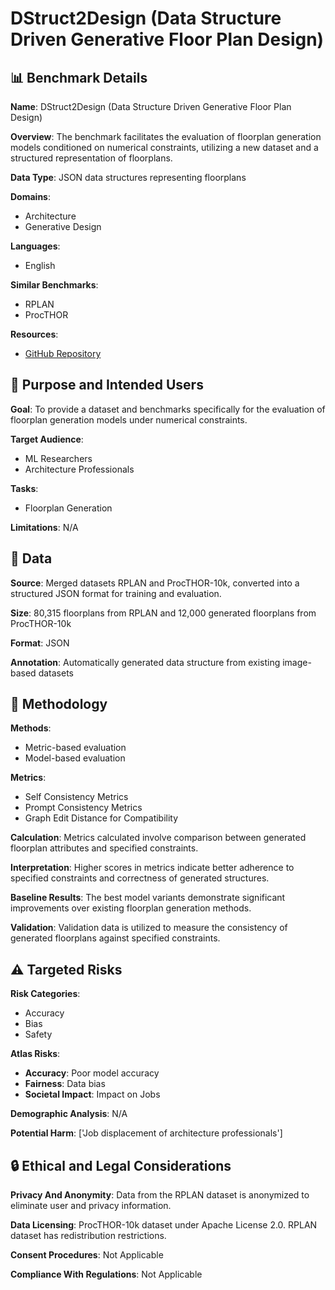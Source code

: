 # DStruct2Design (Data Structure Driven Generative Floor Plan Design)

## 📊 Benchmark Details

**Name**: DStruct2Design (Data Structure Driven Generative Floor Plan Design)

**Overview**: The benchmark facilitates the evaluation of floorplan generation models conditioned on numerical constraints, utilizing a new dataset and a structured representation of floorplans.

**Data Type**: JSON data structures representing floorplans

**Domains**:
- Architecture
- Generative Design

**Languages**:
- English

**Similar Benchmarks**:
- RPLAN
- ProcTHOR

**Resources**:
- [GitHub Repository](https://github.com/plstory/DS2D)

## 🎯 Purpose and Intended Users

**Goal**: To provide a dataset and benchmarks specifically for the evaluation of floorplan generation models under numerical constraints.

**Target Audience**:
- ML Researchers
- Architecture Professionals

**Tasks**:
- Floorplan Generation

**Limitations**: N/A

## 💾 Data

**Source**: Merged datasets RPLAN and ProcTHOR-10k, converted into a structured JSON format for training and evaluation.

**Size**: 80,315 floorplans from RPLAN and 12,000 generated floorplans from ProcTHOR-10k

**Format**: JSON

**Annotation**: Automatically generated data structure from existing image-based datasets

## 🔬 Methodology

**Methods**:
- Metric-based evaluation
- Model-based evaluation

**Metrics**:
- Self Consistency Metrics
- Prompt Consistency Metrics
- Graph Edit Distance for Compatibility

**Calculation**: Metrics calculated involve comparison between generated floorplan attributes and specified constraints.

**Interpretation**: Higher scores in metrics indicate better adherence to specified constraints and correctness of generated structures.

**Baseline Results**: The best model variants demonstrate significant improvements over existing floorplan generation methods.

**Validation**: Validation data is utilized to measure the consistency of generated floorplans against specified constraints.

## ⚠️ Targeted Risks

**Risk Categories**:
- Accuracy
- Bias
- Safety

**Atlas Risks**:
- **Accuracy**: Poor model accuracy
- **Fairness**: Data bias
- **Societal Impact**: Impact on Jobs

**Demographic Analysis**: N/A

**Potential Harm**: ['Job displacement of architecture professionals']

## 🔒 Ethical and Legal Considerations

**Privacy And Anonymity**: Data from the RPLAN dataset is anonymized to eliminate user and privacy information.

**Data Licensing**: ProcTHOR-10k dataset under Apache License 2.0. RPLAN dataset has redistribution restrictions.

**Consent Procedures**: Not Applicable

**Compliance With Regulations**: Not Applicable
